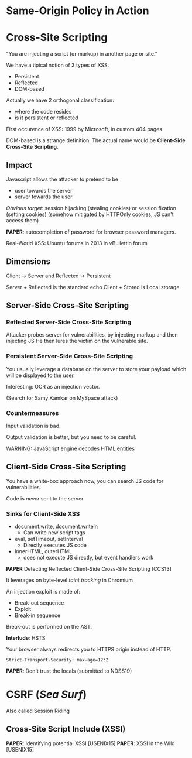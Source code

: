 # Same-Origin Policy in Action

# Cross-Site Scripting

"You are injecting a script (or markup) in another page or site."

We have a tipical notion of 3 types of XSS:

+ Persistent
+ Reflected
+ DOM-based

Actually we have 2 orthogonal classification:

+ where the code resides
+ is it persistent or reflected

First occurence of XSS: 1999 by Microsoft, in custom 404 pages 

DOM-based is a strange definition.
The actual name would be **Client-Side Cross-Site Scripting**.

## Impact 

Javascript allows the attacker to pretend to be
* user towards the server
* server towards the user

*Obvious target*: session hijacking (stealing cookies)
or session fixation (setting cookies)
(somehow mitigated by HTTPOnly cookies, JS can't access them)

**PAPER**: autocompletion of password for browser password managers.

Real-World XSS: Ubuntu forums in 2013 in vBullettin forum

## Dimensions

Client -> Server
and
Reflected -> Persistent


Server + Reflected is the standard echo
Client + Stored is Local storage

## Server-Side Cross-Site Scripting

### Reflected Server-Side Cross-Site Scripting

Attacker probes server for vulnerabilities, by injecting markup and then injecting JS
He then lures the victim on the vulnerable site.

### Persistent Server-Side Cross-Site Scripting

You usually leverage a database on the server to store your payload which will be
displayed to the user.

Interesting: OCR as an injection vector.

(Search for Samy Kamkar on MySpace attack)

### Countermeasures

Input validation is bad.

Output validation is better, but you need to be careful.

WARNING: JavaScript engine decodes HTML entities

## Client-Side Cross-Site Scripting

You have a white-box approach now, you can search JS code for vulnerabilities.

Code is *never* sent to the server.

### Sinks for Client-Side XSS

* document.write, document.writeln
    * Can write new script tags
* eval, setTimeout, setInterval
    * Directly executes JS code
* innerHTML, outerHTML
    * does not execute JS directly, but event handlers work

**PAPER** Detecting Reflected Client-Side Cross-Site Scripting [CCS13]

It leverages on byte-level *taint tracking* in Chromium

An injection exploit is made of:
* Break-out sequence
* Exploit
* Break-in sequence

Break-out is performed on the AST.

**Interlude**: HSTS

Your browser always redirects you to HTTPS origin instead of HTTP.

    Strict-Transport-Security: max-age=1232

**PAPER**: Don't trust the locals (submitted to NDSS19)


# CSRF (*Sea Surf*)

Also called Session Riding

## Cross-Site Script Include (XSSI)

**PAPER**: Identifying potential XSSI [USENIX15]
**PAPER**: XSSI in the Wild [USENIX15]
